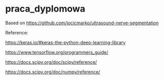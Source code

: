 # praca_dyplomowa

Based on https://github.com/jocicmarko/ultrasound-nerve-segmentation


Reference:

https://keras.io/#keras-the-python-deep-learning-library

https://www.tensorflow.org/programmers_guide/

https://docs.scipy.org/doc/scipy/reference/

https://docs.scipy.org/doc/numpy/reference/



